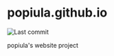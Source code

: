 # popiula.github.io

![Last commit](https://img.shields.io/github/last-commit/popiula/popiula.github.io)

popiula's website project
